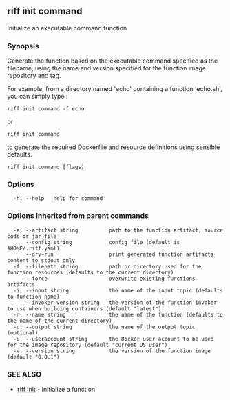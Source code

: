 ## riff init command

Initialize an executable command function

### Synopsis

Generate the function based on the executable command specified as the filename, using the name
and version specified for the function image repository and tag. 

For example, from a directory named 'echo' containing a function 'echo.sh', you can simply type :

    riff init command -f echo

  or

    riff init command

to generate the required Dockerfile and resource definitions using sensible defaults.

```
riff init command [flags]
```

### Options

```
  -h, --help   help for command
```

### Options inherited from parent commands

```
  -a, --artifact string          path to the function artifact, source code or jar file
      --config string            config file (default is $HOME/.riff.yaml)
      --dry-run                  print generated function artifacts content to stdout only
  -f, --filepath string          path or directory used for the function resources (defaults to the current directory)
      --force                    overwrite existing functions artifacts
  -i, --input string             the name of the input topic (defaults to function name)
      --invoker-version string   the version of the function invoker to use when building containers (default "latest")
  -n, --name string              the name of the function (defaults to the name of the current directory)
  -o, --output string            the name of the output topic (optional)
  -u, --useraccount string       the Docker user account to be used for the image repository (default "current OS user")
  -v, --version string           the version of the function image (default "0.0.1")
```

### SEE ALSO

* [riff init](riff_init.md)	 - Initialize a function

